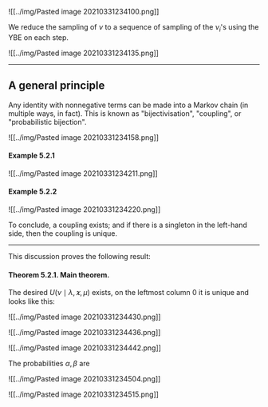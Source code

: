 ![[../img/Pasted image 20210331234100.png]]

We reduce the sampling of $\nu$ to a sequence of sampling of the $\nu_i$'s using the YBE on each step.

![[../img/Pasted image 20210331234135.png]]

---

## A general principle

Any identity with nonnegative terms can be made into a Markov chain (in multiple ways, in fact). This is known as "bijectivisation", "coupling", or "probabilistic bijection".

![[../img/Pasted image 20210331234158.png]]

#### Example 5.2.1

![[../img/Pasted image 20210331234211.png]]

#### Example 5.2.2

![[../img/Pasted image 20210331234220.png]]

To conclude, a coupling exists; and if there is a singleton in the left-hand side, then the coupling is unique.

---

This discussion proves the following result:

#### Theorem 5.2.1. Main theorem.

The desired $U(\nu\mid \lambda,\varkappa,\mu)$ exists, on the leftmost column $0$ it is unique and looks like this:

![[../img/Pasted image 20210331234430.png]]

![[../img/Pasted image 20210331234436.png]]

![[../img/Pasted image 20210331234442.png]]

The probabilities $\alpha,\beta$ are


![[../img/Pasted image 20210331234504.png]]

![[../img/Pasted image 20210331234515.png]]